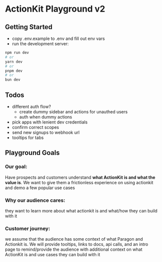 # ActionKit Playground v2

## Getting Started

- copy .env.example to .env and fill out env vars
- run the development server:

```bash
npm run dev
# or
yarn dev
# or
pnpm dev
# or
bun dev
```

## Todos
- different auth flow?
    - create dummy sidebar and actions for unauthed users
    - auth when dummy actions
- pick apps with lenient dev credentials
- confirm correct scopes
- send new signups to webhook url
- tooltips for tabs

## Playground Goals
### Our goal: 
Have prospects and customers understand **what ActionKit is and what the value is**. We want to give them a frictionless experience 
on using actionkit and demo a few popular use cases

### Why our audience cares: 
they want to learn more about what actionkit is and what/how they can build with it

### Customer journey: 
we assume that the audience has some context of what Paragon and Actionkit is. We will provide tooltips, links to docs, 
api calls, and an intro page to remind/provide the audience with additional context on what ActionKit is and use cases they can 
build with it
